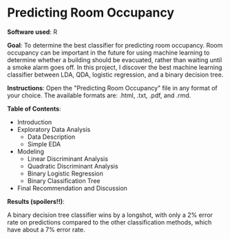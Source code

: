 # Predicting Room Occupancy

**Software used**: R

**Goal**: To determine the best classifier for predicting room occupancy. Room occupancy can be important in the future for using machine learning to determine whether a building should be evacuated, rather than waiting until a smoke alarm goes off. In this project, I discover the best machine learning classifier between LDA, QDA, logistic regression, and a binary decision tree. 

**Instructions**:
Open the "Predicting Room Occupancy" file in any format of your choice. The available formats are: .html, .txt, .pdf, and .rmd. 

**Table of Contents**:

+ Introduction
+ Exploratory Data Analysis
  + Data Description
  + Simple EDA 
+ Modeling
  + Linear Discriminant Analysis
  + Quadratic Discriminant Analysis
  + Binary Logistic Regression
  + Binary Classification Tree
+ Final Recommendation and Discussion

**Results (spoilers!!)**: 

A binary decision tree classifier wins by a longshot, with only a 2% error rate on predictions compared to the other classification methods, which have about a 7% error rate.  



